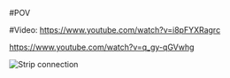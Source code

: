 #POV

#Video:
https://www.youtube.com/watch?v=i8pFYXRagrc

https://www.youtube.com/watch?v=q_gy-qGVwhg


![Strip connection](https://github.com/hamsafar/POV/blob/master/Untitled-1.jpg?raw=true)
